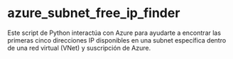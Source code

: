 # azure_subnet_free_ip_finder
Este script de Python interactúa con Azure para ayudarte a encontrar las primeras cinco direcciones IP disponibles en una subnet específica dentro de una red virtual (VNet) y suscripción de Azure.
